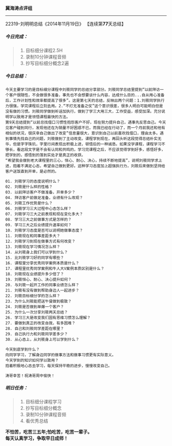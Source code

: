 **冀海涛点评组**

------

22319-刘明明总结《2014年11月19日》
【连续第**77**天总结】

##### __今日完成：__
>1. 目标细分课程2.5H
>2. 录制10分钟课程音频
>3. 抄写目标细分概念2遍

##### __今日总结：__
	今天主要学习的是目标细分课程中刘筱同学的总结分享部分。刘筱同学总结里提到“以前拜访一个客户很随性，不会做很多准备，事先也不会想要谈什么内容，达成什么目的...自从用心准备后，工作计划性和效率都提高了很多”。这是第七天的总结，反映出两个问题：1.刘筱同学执行力很强，学完课程后立刻去用。2.“不打无准备之仗”这个意识很差，很多人明白可能明白但是没有做的习惯。刘筱同学做到听话加执行，做到了学三大用三大，工作受益，感受加深。充分说明学以致用才是领悟课程最快的方法。
	第9天总结提到“以前总找借口习惯性抱怨客户不好，现在努力提升自己，遇事先反思自己。今天见客户碰到同行，发现他还在为销量不好困惑不已，而我已经在行动了，而一个月前我还和他有相似的状况，很庆幸自己做出了改变”信息量很大，意识到自己以前喜欢找借口，理由太多。遇到事情先找自己的问题，刘筱做到了主动改变。课程学到现在，再回头听这段觉得总结朴实无华，但是字字珠玑，字里行间表现出积极上进，顿悟后的一种诚恳。如果没学课程，课程学习不够长，看这段文字是不会有认同和共鸣的，学习完课程之后，不应该觉得学到好多，感悟好多，把学到的，感悟到的落到实处才是真正的收获。
	“希望我会做到老大课程里的三心，恒心、耐心、决心，持续不断地提高”，说明刘筱同学求上进，抱着不满足心态，希望自己做到更好。这种学习态度加上超强执行力，刘筱后来做到坚持给客户送饭直到开单，是必然的。
	
	01. 刘筱学习的态度说明什么？
	02. 刘筱是什么样的性格？
	03. 以前拜访客户不做准备，开单多少？
	04. 拜访客户前做足准备，业绩有什么改观？
	05. 刘筱工作优势是什么？
	06. 刘筱学习三大过程中心态怎么样？
	07. 刘筱学习三大之前表现和现在变化多大？
	08. 学习三大之前做事方式是怎样的？
	09. 学习三大之后业绩提升速率如何？
	10. 刘筱学习态度是否可以说明她做事态度？
	11. 刘筱现在和同事差距多大？
	12. 刘筱学习到现在做事方式有何改变？
	13. 刘筱现在学习情况怎么样？
	14. 从刘筱身上我们可以学到什么？
	15. 比刘筱学习好的同学有哪些？
	16. 课程里分享优秀同学案例本质是什么？
	17. 课程里优秀同学案例和牛人大V案例本质区别是什么？
	18. 刘筱现在业绩提升多少倍了？
	19. 刘筱恒心、耐心、决心提升如何？
	20. 与刘筱一起开工作的同事业绩怎么样？
	21. 刘筱有没有做到帮助身边人一起进步？
	22. 刘筱目标细分学的怎么样？
	23. 为什么刘筱能把送午餐做到极致？
	24. 刘筱是否做到单爆一个客户？
	25. 为什么一次分享刘筱两天总结？
	26. 学习三大是改变我们固有思维习惯怎么理解？
	27. 要做到真正的改变自我，有多困难？
	28. 自己和刘筱同学差距在哪里？
	29. 自己执行力和刘筱同学差多少？
	30. 从心态上，从刘筱身上可以学到什么？
	
	今天到底学到什么？
    向同学学习，了解身边同学的做事方法和做事习惯更有实际意义。
    今天学到的知识如何学以致用？
    抱着积极地心态去学习，每天保持平稳的进步，慢慢改变自己。
	
    涛哥幸苦！祝涛哥周中愉快！
##### __明日任务：__
>1. 目标细分课程学习
>2. 抄写目标细分概念
>3. 录制10分钟课程音频
>4. 看优秀总结

**不怕苦，吃苦三五年;怕吃苦，吃苦一辈子。**  
**每天认真学习，争取早日成师！**